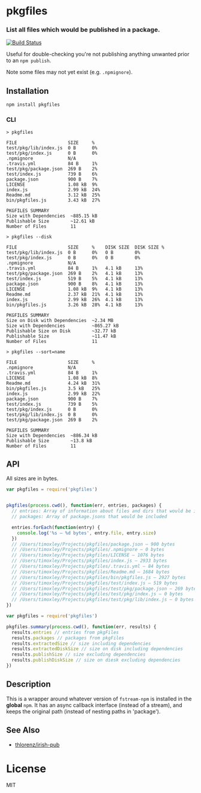 # pkgfiles

### List all files which would be published in a package.

[![Build Status](https://travis-ci.org/timoxley/pkgfiles.svg)](https://travis-ci.org/timoxley/pkgfiles)

Useful for double-checking you're not publishing anything
unwanted prior to an `npm publish`.

Note some files may not yet exist (e.g. `.npmignore`).

## Installation

```
npm install pkgfiles
```

### CLI

```
> pkgfiles

FILE                   SIZE     %
test/pkg/lib/index.js  0 B      0%
test/pkg/index.js      0 B      0%
.npmignore             N/A
.travis.yml            84 B     1%
test/pkg/package.json  269 B    2%
test/index.js          739 B    6%
package.json           900 B    7%
LICENSE                1.08 kB  9%
index.js               2.99 kB  24%
Readme.md              3.12 kB  25%
bin/pkgfiles.js        3.43 kB  27%

PKGFILES SUMMARY
Size with Dependencies  ~885.15 kB
Publishable Size        ~12.61 kB
Number of Files         11
```

```
> pkgfiles --disk

FILE                   SIZE     %    DISK SIZE  DISK SIZE %
test/pkg/lib/index.js  0 B      0%   0 B        0%
test/pkg/index.js      0 B      0%   0 B        0%
.npmignore             N/A
.travis.yml            84 B     1%   4.1 kB     13%
test/pkg/package.json  269 B    2%   4.1 kB     13%
test/index.js          519 B    5%   4.1 kB     13%
package.json           900 B    8%   4.1 kB     13%
LICENSE                1.08 kB  9%   4.1 kB     13%
Readme.md              2.37 kB  21%  4.1 kB     13%
index.js               2.99 kB  26%  4.1 kB     13%
bin/pkgfiles.js        3.26 kB  28%  4.1 kB     13%

PKGFILES SUMMARY
Size on Disk with Dependencies  ~2.34 MB
Size with Dependencies          ~865.27 kB
Publishable Size on Disk        ~32.77 kB
Publishable Size                ~11.47 kB
Number of Files                 11
```

```
> pkgfiles --sort=name

FILE                   SIZE     %
.npmignore             N/A
.travis.yml            84 B     1%
LICENSE                1.08 kB  8%
Readme.md              4.24 kB  31%
bin/pkgfiles.js        3.5 kB   25%
index.js               2.99 kB  22%
package.json           900 B    7%
test/index.js          739 B    5%
test/pkg/index.js      0 B      0%
test/pkg/lib/index.js  0 B      0%
test/pkg/package.json  269 B    2%

PKGFILES SUMMARY
Size with Dependencies  ~886.34 kB
Publishable Size        ~13.8 kB
Number of Files         11
```

## API

All sizes are in bytes.

```js
var pkgfiles = require('pkgfiles')


pkgfiles(process.cwd(), function(err, entries, packages) {
  // entries: Array of information about files and dirs that would be included
  // packages: Array of package.jsons that would be included

  entries.forEach(function(entry) {
    console.log('%s – %d bytes', entry.file, entry.size)
  })
  // /Users/timoxley/Projects/pkgfiles/package.json – 900 bytes
  // /Users/timoxley/Projects/pkgfiles/.npmignore – 0 bytes
  // /Users/timoxley/Projects/pkgfiles/LICENSE – 1076 bytes
  // /Users/timoxley/Projects/pkgfiles/index.js – 2933 bytes
  // /Users/timoxley/Projects/pkgfiles/.travis.yml – 84 bytes
  // /Users/timoxley/Projects/pkgfiles/Readme.md – 1684 bytes
  // /Users/timoxley/Projects/pkgfiles/bin/pkgfiles.js – 2927 bytes
  // /Users/timoxley/Projects/pkgfiles/test/index.js – 519 bytes
  // /Users/timoxley/Projects/pkgfiles/test/pkg/package.json – 269 bytes
  // /Users/timoxley/Projects/pkgfiles/test/pkg/index.js – 0 bytes
  // /Users/timoxley/Projects/pkgfiles/test/pkg/lib/index.js – 0 bytes
})
```

```js
var pkgfiles = require('pkgfiles')

pkgfiles.summary(process.cwd(), function(err, results) {
  results.entries // entries from pkgFiles
  results.packages // packages from pkgFiles
  results.extractedSize // size including dependencies
  results.extractedDiskSize // size on disk including dependencies
  results.publishSize // size excluding dependencies
  results.publishDiskSize // size on diesk excluding dependencies
})
```

## Description

This is a wrapper around whatever version of `fstream-npm` is installed in
the **global** `npm`. It has an async callback interface (instead of a
stream), and keeps the original path (instead of nesting paths in
'package').

## See Also

* [thlorenz/irish-pub](https://www.npmjs.org/package/irish-pub)

# License

MIT
